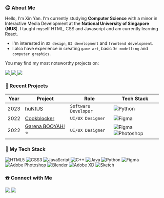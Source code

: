 ### :blush: About Me 
Hello, I'm Xin Yan. I'm currently studying **Computer Science** with a minor in Interactive Media Development at the **National University of Singapore (NUS)**. I taught myself HTML, CSS and Javascript and am currently learning React. 
- I'm interested in `UX design`, `UI development` and `frontend development`.
- I also have experience in creating `game art`, basic `3d modelling` and `computer graphics`. 

You may find my most noteworthy projects on:

<a href="https://dribbble.com/lemonsu">
  <img src="https://img.shields.io/badge/Dribbble-UI Designs-DB7090?style=for-the-badge&logo=dribbble&logoColor=white&labelColor=DC306C" />
</a> 

<a href="https://github.com/Lemonsr">
  <img src="https://img.shields.io/badge/Github-Coding projects-162A3E?style=for-the-badge&logo=github&logoColor=white&labelColor=141C24"/>
</a> 

<a href="https://www.linkedin.com/in/liawxinyan2001/details/projects/">
  <img src="https://img.shields.io/badge/Linkedin-Game projects-3987CC?style=for-the-badge&logo=linkedin&logoColor=white&labelColor=0574B4" />
</a> 

### :crown: Recent Projects 
| Year | Project       | Role          | Tech Stack      |
|------|---------------|---------------|-----------------|
| 2023 | [huNtUS](https://github.com/huNtUS-NUS/huNtUS)            | `Software Developer` | ![Python](https://img.shields.io/badge/Python-20232A?style=?style=flat-square&logo=Python&logoColor=white) |
| 2022 | [Cookblocker](https://github.com/Imranr2/Cook-Blocker)    | `UI/UX Designer`     | ![Figma](https://img.shields.io/badge/Figma-20232A?style=?style=flat-square&logo=Figma&logoColor=white)  |
| 2022 | [Garena BOOYAH!](https://dribbble.com/shots/20354661-BOOYAH-Website-Tutorial-Pages-Dark) :star: | `UI/UX Designer`     | ![Figma](https://img.shields.io/badge/Figma-20232A?style=?style=flat-square&logo=Figma&logoColor=white) ![Photoshop](https://img.shields.io/badge/Photoshop-20232A?style=?style=flat-square&logo=AdobePhotoshop&logoColor=white) |

### :memo: My Tech Stack
![HTML5](https://img.shields.io/badge/html5-%23E34F26.svg?style=flat-square&logo=html5&logoColor=white)
![CSS3](https://img.shields.io/badge/css3-%231572B6.svg?style=flat-square&logo=css3&logoColor=white)
![JavaScript](https://img.shields.io/badge/javascript-%23323330.svg?style=flat-square&logo=javascript&logoColor=%23F7DF1E)
![C++](https://img.shields.io/badge/c++-%2300599C.svg?style=flat-square&logo=c%2B%2B&logoColor=white)
![Java](https://img.shields.io/badge/java-%23ED8B00.svg?style=flat-square&logo=java&logoColor=white)
![Python](https://img.shields.io/badge/python-3670A0?style=flat-square&logo=python&logoColor=ffdd54)
![Figma](https://img.shields.io/badge/figma-%23F24E1E.svg?style=flat-square&logo=figma&logoColor=white)
![Adobe Photoshop](https://img.shields.io/badge/adobe%20photoshop-%2331A8FF.svg?style=flat-square&logo=adobe%20photoshop&logoColor=white)
![Blender](https://img.shields.io/badge/blender-%23F5792A.svg?style=flat-square&logo=blender&logoColor=white)
![Adobe XD](https://img.shields.io/badge/Adobe%20XD-470137?style=flat-square&logo=Adobe%20XD&logoColor=#FF61F6)
![Sketch](https://img.shields.io/badge/Sketch-d78706?style=flat-square&logo=sketch&logoColor=white)

### :phone: Connect with Me

<a href="https://www.instagram.com/nyamii_/">
  <img src="https://img.shields.io/badge/Instagram-%23E4405F.svg?style=for-the-badge&logo=Instagram&logoColor=white" />
</a>

<a href="https://www.linkedin.com/in/liawxinyan2001/">
  <img src="https://img.shields.io/badge/linkedin-%230077B5.svg?style=for-the-badge&logo=linkedin&logoColor=white" />
</a>
